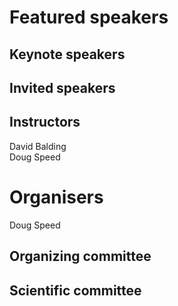 # Featured speakers

## Keynote speakers


## Invited speakers


## Instructors

David Balding   
Doug Speed

# Organisers

Doug Speed

## Organizing committee


## Scientific committee
